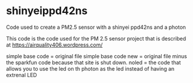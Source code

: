 # shinyeippd42ns
Code used to create a PM2.5 sensor with a shinyei ppd42ns and a photon

This code is the code used for the PM 2.5 sensor project that is described at 
https://airquality406.wordpress.com/

simple base code = original file
simple base code new = original file minus the sparkfun code because that site is shut down.
noled = the code that allows you to use the led on th photon as the led instead of having an extrenal LED

